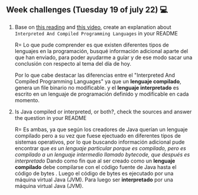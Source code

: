 ## Week challenges (Tuesday 19 of july 22) 💻

1. Base on [this reading](https://www.freecodecamp.org/news/compiled-versus-interpreted-languages/) and [this video](https://www.youtube.com/watch?v=I1f45REi3k4), create an explanation about `Interpreted And Compiled Programming Languages` in your README


    <p> R= Lo que pude comprender es que existen diferentes tipos de lenguajes en la programación, busqué información adicional aparte del que han enviado, para poder ayudarme a guíar y de ese modo sacar una conclusión con respecto al tema del día de hoy. </p>
    <p> Por lo que cabe destacar las diferencias entre el "Interpreted And Compiled Programming Languages" ya que un <strong>lenguaje compilado</strong>, genera un file binario no modificable. y el <strong>lenguaje interpretado</strong> es escrito en un lenguaje de programación definido y modificable en cada momento. </p>

2. Is Java compiled or interpreted, or both?, check the sources and answer the question in your README

    <p> R= Es ambas, ya que según los creadores de Java querían un lenguaje compilado pero a su vez que fuese ejectuado en diferentes tipos de sistemas operativos, por lo que buscando información adicional pude encontrar que <em>es un lenguaje particular porque es compilado, pero es compilado a un lenguaje intermedio llamado bytecode, que después es interpretado</em>
    Dando como fin que al ser creado como un <strong>lenguaje compilado</strong> debe compilarse con el código fuente de Java hasta el código de bytes . Luego el código de bytes es ejecutado por una máquina virtual Java (JVM). Para luego ser <strong>interpretado</strong>  por una máquina virtual Java (JVM).